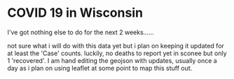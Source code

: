 # COVID 19 in Wisconsin
I've got nothing else to do for the next 2 weeks......

not sure what i will do with this data yet but i plan on
keeping it updated for at least the 'Case' counts.
luckily, no deaths to report yet in sconee
but only 1 'recovered'.
I am hand editing the geojson with updates, usually once a day as i plan on using leaflet at some point to map this stuff out.
